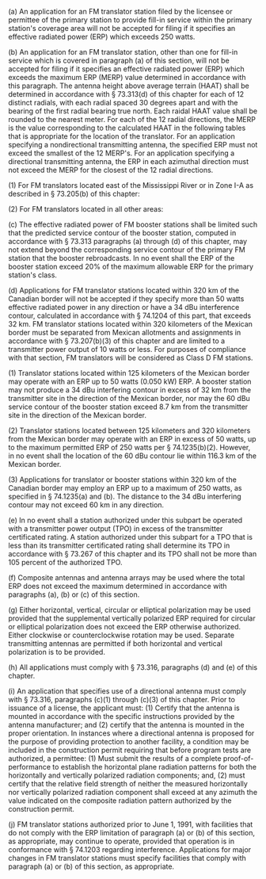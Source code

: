 (a) An application for an FM translator station filed by the licensee or permittee of the primary station to provide fill-in service within the primary station's coverage area will not be accepted for filing if it specifies an effective radiated power (ERP) which exceeds 250 watts.

(b) An application for an FM translator station, other than one for fill-in service which is covered in paragraph (a) of this section, will not be accepted for filing if it specifies an effective radiated power (ERP) which exceeds the maximum ERP (MERP) value determined in accordance with this paragraph. The antenna height above average terrain (HAAT) shall be determined in accordance with § 73.313(d) of this chapter for each of 12 distinct radials, with each radial spaced 30 degrees apart and with the bearing of the first radial bearing true north. Each raidal HAAT value shall be rounded to the nearest meter. For each of the 12 radial directions, the MERP is the value corresponding to the calculated HAAT in the following tables that is appropriate for the location of the translator. For an application specifying a nondirectional transmitting antenna, the specified ERP must not exceed the smallest of the 12 MERP's. For an application specifying a directional transmitting antenna, the ERP in each azimuthal direction must not exceed the MERP for the closest of the 12 radial directions.

(1) For FM translators located east of the Mississippi River or in Zone I-A as described in § 73.205(b) of this chapter:

(2) For FM translators located in all other areas:

(c) The effective radiated power of FM booster stations shall be limited such that the predicted service contour of the booster station, computed in accordance with § 73.313 paragraphs (a) through (d) of this chapter, may not extend beyond the corresponding service contour of the primary FM station that the booster rebroadcasts. In no event shall the ERP of the booster station exceed 20% of the maximum allowable ERP for the primary station's class.

(d) Applications for FM translator stations located within 320 km of the Canadian border will not be accepted if they specify more than 50 watts effective radiated power in any direction or have a 34 dBu interference contour, calculated in accordance with § 74.1204 of this part, that exceeds 32 km. FM translator stations located within 320 kilometers of the Mexican border must be separated from Mexican allotments and assignments in accordance with § 73.207(b)(3) of this chapter and are limited to a transmitter power output of 10 watts or less. For purposes of compliance with that section, FM translators will be considered as Class D FM stations.

(1) Translator stations located within 125 kilometers of the Mexican border may operate with an ERP up to 50 watts (0.050 kW) ERP. A booster station may not produce a 34 dBu interfering contour in excess of 32 km from the transmitter site in the direction of the Mexican border, nor may the 60 dBu service contour of the booster station exceed 8.7 km from the transmitter site in the direction of the Mexican border.

(2) Translator stations located between 125 kilometers and 320 kilometers from the Mexican border may operate with an ERP in excess of 50 watts, up to the maximum permitted ERP of 250 watts per § 74.1235(b)(2). However, in no event shall the location of the 60 dBu contour lie within 116.3 km of the Mexican border.

(3) Applications for translator or booster stations within 320 km of the Canadian border may employ an ERP up to a maximum of 250 watts, as specified in § 74.1235(a) and (b). The distance to the 34 dBu interfering contour may not exceed 60 km in any direction.

(e) In no event shall a station authorized under this subpart be operated with a transmitter power output (TPO) in excess of the transmitter certificated rating. A station authorized under this subpart for a TPO that is less than its transmitter certificated rating shall determine its TPO in accordance with § 73.267 of this chapter and its TPO shall not be more than 105 percent of the authorized TPO.

(f) Composite antennas and antenna arrays may be used where the total ERP does not exceed the maximum determined in accordance with paragraphs (a), (b) or (c) of this section.

(g) Either horizontal, vertical, circular or elliptical polarization may be used provided that the supplemental vertically polarized ERP required for circular or elliptical polarization does not exceed the ERP otherwise authorized. Either clockwise or counterclockwise rotation may be used. Separate transmitting antennas are permitted if both horizontal and vertical polarization is to be provided.

(h) All applications must comply with § 73.316, paragraphs (d) and (e) of this chapter.
              

(i) An application that specifies use of a directional antenna must comply with § 73.316, paragraphs (c)(1) through (c)(3) of this chapter. Prior to issuance of a license, the applicant must: (1) Certify that the antenna is mounted in accordance with the specific instructions provided by the antenna manufacturer; and (2) certify that the antenna is mounted in the proper orientation. In instances where a directional antenna is proposed for the purpose of providing protection to another facility, a condition may be included in the construction permit requiring that before program tests are authorized, a permittee: (1) Must submit the results of a complete proof-of-performance to establish the horizontal plane radiation patterns for both the horizontally and vertically polarized radiation components; and, (2) must certify that the relative field strength of neither the measured horizontally nor vertically polarized radiation component shall exceed at any azimuth the value indicated on the composite radiation pattern authorized by the construction permit.
              

(j) FM translator stations authorized prior to June 1, 1991, with facilities that do not comply with the ERP limitation of paragraph (a) or (b) of this section, as appropriate, may continue to operate, provided that operation is in conformance with § 74.1203 regarding interference. Applications for major changes in FM translator stations must specify facilities that comply with paragraph (a) or (b) of this section, as appropriate.

